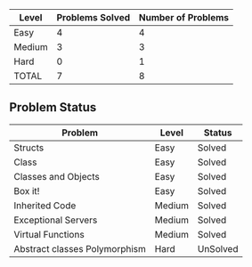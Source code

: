 |Level|Problems Solved|Number of Problems|
|-----|---------------|------------------|
|Easy|4|4|
|Medium|3|3|
|Hard|0|1|
|TOTAL|7|8|

Problem Status
---
|Problem|Level|Status|
|-------|-----|------|
|Structs|Easy|Solved|
|Class |Easy|Solved|
|Classes and Objects|Easy|Solved|
|Box it!|Easy|Solved|
|Inherited Code|Medium|Solved|
|Exceptional Servers|Medium|Solved|
|Virtual Functions|Medium|Solved|
|Abstract classes Polymorphism|Hard|UnSolved|
